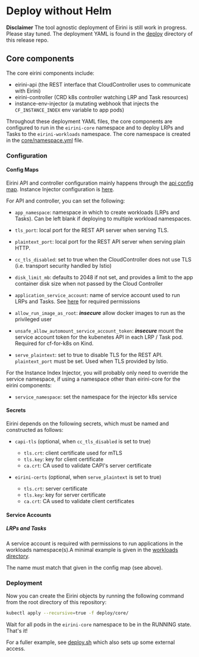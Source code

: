 # Deploy without Helm

**Disclaimer** The tool agnostic deployment of Eirini is still work in progress. Please stay tuned. The deployment YAML is found in the [deploy](../deploy) directory of this release repo.

## Core components

The core eirini components include:

- eirini-api (the REST interface that CloudController uses to communicate with Eirini)
- eirini-controller (CRD k8s controller watching LRP and Task resources)
- instance-env-injector (a mutating webhook that injects the `CF_INSTANCE_INDEX` env variable to app pods)

Throughout these deployment YAML files, the core components are configured to
run in the `eirini-core` namespace and to deploy LRPs and Tasks to the
`eirini-workloads` namespace. The core namespace is created in the
[core/namespace.yml](../deploy/core/namespace.yml) file.

### Configuration

#### Config Maps

Eirini API and controller configuration mainly happens through the [api config map](../deploy/core/api-configmap.yml). Instance Injector configuration is [here](../deploy/core/instance-index-env-injector-configmap.yml).

For API and controller, you can set the following:

- `app_namespace`: namespace in which to create workloads (LRPs and Tasks).
  Can be left blank if deploying to multiple workload namespaces.

- `tls_port`: local port for the REST API server when serving TLS.

- `plaintext_port`: local port for the REST API server when serving plain HTTP.

- `cc_tls_disabled`: set to true when the CloudController does not use TLS (i.e. transport security handled by Istio)

- `disk_limit_mb`: defaults to 2048 if not set, and provides a limit to the app container disk size when not passed by the Cloud Controller

- `application_service_account`: name of service account used to run LRPs and Tasks. See [here](#lrps-and-tasks) for required permissions

- `allow_run_image_as_root`: ***insecure*** allow docker images to run as the privileged user

- `unsafe_allow_automount_service_account_token`: ***insecure*** mount the service account token for the kubenetes API in each LRP / Task pod. Required for cf-for-k8s on Kind.

- `serve_plaintext`: set to true to disable TLS for the REST API. `plaintext_port` must be set. Used when TLS provided by Istio.

For the Instance Index Injector, you will probably only need to override the service namespace, if using a namespace other than eirini-core for the eirini components:

- `service_namespace`: set the namespace for the injector k8s service

#### Secrets

Eirini depends on the following secrets, which must be named and constructed as follows:

- `capi-tls` (optional, when `cc_tls_disabled` is set to true)
  * `tls.crt`: client certificate used for mTLS
  * `tls.key`: key for client certificate
  * `ca.crt`: CA used to validate CAPI's server certificate

- `eirini-certs` (optional, when `serve_plaintext` is set to true)
  * `tls.crt`: server certificate
  * `tls.key`: key for server certificate
  * `ca.crt`: CA used to validate client certificates

#### Service Accounts

##### LRPs and Tasks

A service account is required with permissions to run applications in the workloads namespace(s).A minimal example is given in the [workloads directory](../deploy/workloads/app-rbac.yml).

The name must match that given in the config map (see above).

### Deployment

Now you can create the Eirini objects by running the following command from the root directory of this repository:

```bash
kubectl apply --recursive=true -f deploy/core/
```

Wait for all pods in the `eirini-core` namespace to be in the RUNNING state. That's it!

For a fuller example, see [deploy.sh](../deploy/scripts/deploy.sh) which also sets up some external access.
